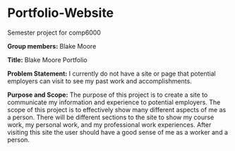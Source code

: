 # Portfolio-Website
Semester project for comp6000

**Group members:** Blake Moore

**Title:** Blake Moore Portfolio

**Problem Statement:** I currently do not have a site or page that potential employers can visit to see my past work and accomplishments.

**Purpose and Scope:** The purpose of this project is to create a site to communicate my information and experience to potential employers. The scope of this project is to effectively show many different aspects of me as a person. There will be different sections to the site to show my course work, my personal work, and my professional work experiences. After visiting this site the user should have a good sense of me as a worker and a person.

